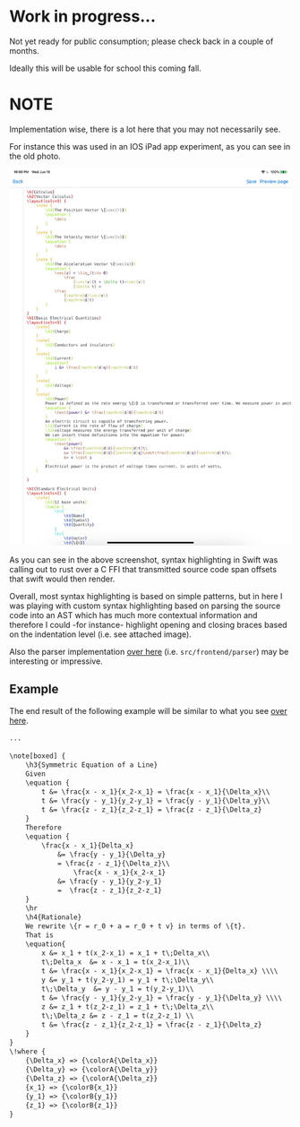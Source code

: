 # Work in progress...

Not yet ready for public consumption; please check back in a couple of months. 

Ideally this will be usable for school this coming fall. 

# NOTE

Implementation wise, there is a lot here that you may not necessarily see.

For instance this was used in an IOS iPad app experiment, as you can see in the old photo.

![Old Screenshot](assets/old-screenshot.jpg)

As you can see in the above screenshot, syntax highlighting in Swift was calling out to rust over a C FFI that
transmitted source code span offsets that swift would then render. 

Overall, most syntax highlighting is based on simple patterns, but in here I was playing with
custom syntax highlighting based on parsing the source code into an AST which has much
more contextual information and therefore I could -for instance- highlight opening and
closing braces based on the indentation level (i.e. see attached image).

Also the parser implementation [over here](https://github.com/subscript-publishing/subscript-compiler/blob/main/src/frontend/parser.rs) (i.e. `src/frontend/parser`) may be interesting or impressive.



## Example

The end result of the following example will be similar to what you see [over here](https://colbyn.github.io/school-notes-spring-2020).

```
...

\note[boxed] {
    \h3{Symmetric Equation of a Line}
    Given
    \equation {
        t &= \frac{x - x_1}{x_2-x_1} = \frac{x - x_1}{\Delta_x}\\
        t &= \frac{y - y_1}{y_2-y_1} = \frac{y - y_1}{\Delta_y}\\
        t &= \frac{z - z_1}{z_2-z_1} = \frac{z - z_1}{\Delta_z}
    }
    Therefore
    \equation {
        \frac{x - x_1}{Delta_x}
            &= \frac{y - y_1}{\Delta_y}
            = \frac{z - z_1}{\Delta_z}\\
                \frac{x - x_1}{x_2-x_1}
            &= \frac{y - y_1}{y_2-y_1}
            =  \frac{z - z_1}{z_2-z_1}
    }
    \hr
    \h4{Rationale}
    We rewrite \{r = r_0 + a = r_0 + t v} in terms of \{t}.
    That is
    \equation{
        x &= x_1 + t(x_2-x_1) = x_1 + t\;Delta_x\\
        t\;Delta_x  &= x - x_1 = t(x_2-x_1)\\
        t &= \frac{x - x_1}{x_2-x_1} = \frac{x - x_1}{Delta_x} \\\\
        y &= y_1 + t(y_2-y_1) = y_1 + t\;\Delta_y\\
        t\;\Delta_y  &= y - y_1 = t(y_2-y_1)\\
        t &= \frac{y - y_1}{y_2-y_1} = \frac{y - y_1}{\Delta_y} \\\\
        z &= z_1 + t(z_2-z_1) = z_1 + t\;\Delta_z\\
        t\;\Delta_z &= z - z_1 = t(z_2-z_1) \\
        t &= \frac{z - z_1}{z_2-z_1} = \frac{z - z_1}{\Delta_z}
    }
}
\!where {
    {\Delta_x} => {\colorA{\Delta_x}}
    {\Delta_y} => {\colorA{\Delta_y}}
    {\Delta_z} => {\colorA{\Delta_z}}
    {x_1} => {\colorB{x_1}}
    {y_1} => {\colorB{y_1}}
    {z_1} => {\colorB{z_1}}
}
```

